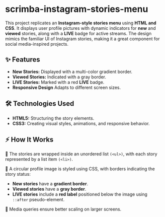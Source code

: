 # scrimba-instagram-stories-menu
This project replicates an <strong>Instagram-style stories menu</strong> using <strong>HTML and CSS</strong>. It displays user profile pictures with dynamic indicators for <strong>new</strong> and <strong>viewed</strong> stories, along with a <strong>LIVE</strong> badge for active streams. The design mimics the familiar UI of Instagram stories, making it a great component for social media-inspired projects.
<h2>✨ Features</h2>
<ul>
  <li>
    <strong>New Stories:</strong> Displayed with a multi-color gradient border.
  </li>
  <li>
    <strong>Viewed Stories:</strong> Indicated with a gray border.
  </li>
  <li>
    <strong>LIVE Stories:</strong> Marked with a red <strong>LIVE</strong> badge.
  </li>
  <li>
    <strong>Responsive Design</strong> Adapts to different screen sizes.
  </li>
</ul>
<h2>🛠️ Technologies Used</h2>
<ul>
  <li>
    <strong>HTML5:</strong> Structuring the story elements.
  </li>
  <li>
    <strong>CSS3:</strong> Creating visual styles, animations, and responsive behavior.
  </li>
</ul>
<h2>⚡ How It Works</h2>
<p>
  📌 The stories are wrapped inside an unordered list <code>(&lt;ul&gt;)</code>, with each story represented by a list item <code>(&lt;li&gt;)</code>.
</p>
<p>
  📌 A circular profile image is styled using CSS, with borders indicating the story status:
</p>
<ul>
  <li>
    <strong>New stories</strong> have a <strong>gradient border</strong>.
  </li>
  <li>
    <strong>Viewed stories</strong> have a <strong>gray border</strong>.
  </li>
  <li>
    <strong>LIVE stories</strong> include a <strong>red label</strong> positioned below the image using <code>::after</code> pseudo-element.
  </li>
</ul>
<p>
  📌 Media queries ensure better scaling on larger screens.
</p>
